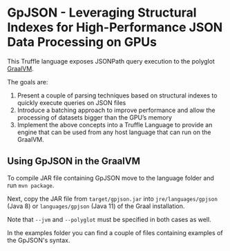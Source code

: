 # GpJSON - Leveraging Structural Indexes for High-Performance JSON Data Processing on GPUs
This Truffle language exposes JSONPath query execution to the polyglot [GraalVM](http://www.graalvm.org).

The goals are:
 1. Present a couple of parsing techniques based on structural indexes to quickly execute queries on JSON files
 2. Introduce a batching approach to improve performance and allow the processing of datasets bigger than the GPU’s memory
 3. Implement the above concepts into a Truffle Language to provide an engine that can be used from any host language that can run on the GraalVM.
 
## Using GpJSON in the GraalVM
To compile JAR file containing GpJSON move to the language folder and run ```mvn package```.

Next, copy the JAR file from ```target/gpjson.jar``` into `jre/languages/gpjson` (Java 8) or `languages/gpjson` (Java 11) of the Graal installation. 

Note that `--jvm` and `--polyglot` must be specified in both cases as well.

In the examples folder you can find a couple of files containing examples of the GpJSON's syntax.
